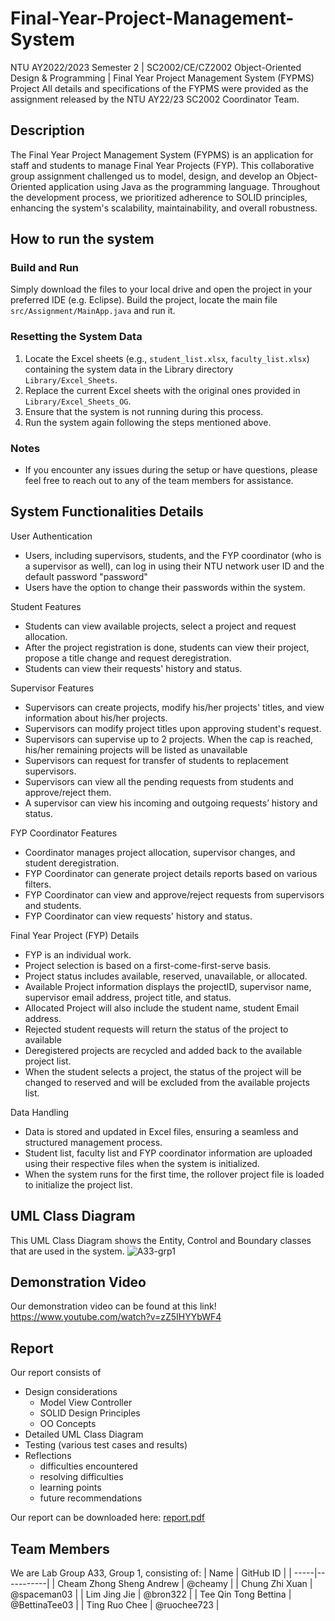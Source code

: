 # Final-Year-Project-Management-System
NTU AY2022/2023 Semester 2 | SC2002/CE/CZ2002 Object-Oriented Design & Programming | Final Year Project Management System (FYPMS) Project
All details and specifications of the FYPMS were provided as the assignment released by the NTU AY22/23 SC2002 Coordinator Team.

## Description
The Final Year Project Management System (FYPMS) is an application for staff and students to manage Final Year Projects (FYP). This collaborative group assignment challenged us to model, design, and develop an Object-Oriented application using Java as the programming language. Throughout the development process, we prioritized adherence to SOLID principles, enhancing the system's scalability, maintainability, and overall robustness.

## How to run the system
### Build and Run
Simply download the files to your local drive and open the project in your preferred IDE (e.g. Eclipse). Build the project, locate the main file `src/Assignment/MainApp.java` and run it. 
### Resetting the System Data
1. Locate the Excel sheets (e.g., `student_list.xlsx`, `faculty_list.xlsx`) containing the system data in the Library directory `Library/Excel_Sheets`.
2. Replace the current Excel sheets with the original ones provided in `Library/Excel_Sheets_OG`.
3. Ensure that the system is not running during this process.
4. Run the system again following the steps mentioned above.
### Notes
- If you encounter any issues during the setup or have questions, please feel free to reach out to any of the team members for assistance.

## System Functionalities Details
User Authentication
+ Users, including supervisors, students, and the FYP coordinator (who is a supervisor as well), can log in using their NTU network user ID and the default password "password"
+ Users have the option to change their passwords within the system.

Student Features
+ Students can view available projects, select a project and request allocation.
+ After the project registration is done, students can view their project, propose a title change and request deregistration.
+ Students can view their requests' history and status.

Supervisor Features
+ Supervisors can create projects, modify his/her projects' titles, and view information about his/her projects.
+ Supervisors can modify project titles upon approving student's request.
+ Supervisors can supervise up to 2 projects. When the cap is reached, his/her remaining projects will be listed as unavailable
+ Supervisors can request for transfer of students to replacement supervisors.
+ Supervisors can view all the pending requests from students and approve/reject them.
+ A supervisor can view his incoming and outgoing requests’ history and status. 

FYP Coordinator Features
+ Coordinator manages project allocation, supervisor changes, and student deregistration.
+ FYP Coordinator can generate project details reports based on various filters.
+ FYP Coordinator can view and approve/reject requests from supervisors and students.
+ FYP Coordinator can view requests' history and status.

Final Year Project (FYP) Details
+ FYP is an individual work.
+ Project selection is based on a first-come-first-serve basis.
+ Project status includes available, reserved, unavailable, or allocated.
+ Available Project information displays the projectID, supervisor name, supervisor email address, project title, and status.
+ Allocated Project will also include the student name, student Email address.
+ Rejected student requests will return the status of the project to available
+ Deregistered projects are recycled and added back to the available project list.
+ When the student selects a project, the status of the project will be changed to reserved and will be excluded from the available projects list. 

Data Handling
+ Data is stored and updated in Excel files, ensuring a seamless and structured management process.
+ Student list, faculty list and FYP coordinator information are uploaded using their respective files when the system is initialized.
+ When the system runs for the first time, the rollover project file is loaded to initialize the project list.

## UML Class Diagram
This UML Class Diagram shows the Entity, Control and Boundary classes that are used in the system.
![A33-grp1](https://github.com/BettinaTee03/Final-Year-Project-Management-System/assets/127083047/2e122dad-01f0-46e1-903b-8ab93628e374)

## Demonstration Video
Our demonstration video can be found at this link! 
https://www.youtube.com/watch?v=zZ5IHYYbWF4 

## Report
Our report consists of
+ Design considerations
  + Model View Controller
  + SOLID Design Principles
  + OO Concepts
+ Detailed UML Class Diagram
+ Testing (various test cases and results)
+ Reflections
  + difficulties encountered
  + resolving difficulties
  + learning points
  + future recommendations

Our report can be downloaded here: [report.pdf](https://github.com/BettinaTee03/Final-Year-Project-Management-System/files/14012532/report.pdf)

## Team Members
We are Lab Group A33, Group 1, consisting of:
| Name | GitHub ID |
| -----|-----------|
| Cheam Zhong Sheng Andrew | @cheamy |
| Chung Zhi Xuan | @spaceman03 |
| Lim Jing Jie | @bron322 | 
| Tee Qin Tong Bettina | @BettinaTee03 |
| Ting Ruo Chee | @ruochee723 |

